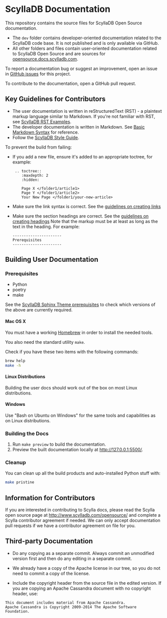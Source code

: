 # ScyllaDB Documentation

This repository contains the source files for ScyllaDB Open Source documentation.

- The `dev` folder contains developer-oriented documentation related to the ScyllaDB code base. It is not published and is only available via GitHub.
- All other folders and files contain user-oriented documentation related to ScyllaDB Open Source and are sources for [opensource.docs.scylladb.com](https://opensource.docs.scylladb.com/).

To report a documentation bug or suggest an improvement, open an issue in [GitHub issues](https://github.com/scylladb/scylla/issues) for this project.

To contribute to the documentation, open a GitHub pull request.

## Key Guidelines for Contributors

- The user documentation is written in reStructuredText (RST) - a plaintext markup language similar to Markdown. If you're not familiar with RST, see [ScyllaDB RST Examples](https://sphinx-theme.scylladb.com/stable/examples/index.html).
- The developer documentation is written in Markdown. See [Basic Markdown Syntax](https://www.markdownguide.org/basic-syntax/) for reference.
- Follow the [ScyllaDB Style Guide](https://docs.google.com/document/d/1lyHp1MKdyj0Hh3NprNFvEczA4dFSZIFoukGUvFJb9yE/edit?usp=sharing).

To prevent the build from failing:

- If you add a new file, ensure it's added to an appropriate toctree, for example:

  ```
   .. toctree::
      :maxdepth: 2
      :hidden:

      Page X </folder1/article1>
      Page Y </folder1/article2>
      Your New Page </folder1/your-new-article>
  ```
- Make sure the link syntax is correct. See the [guidelines on creating links](https://sphinx-theme.scylladb.com/stable/examples/links.html)
- Make sure the section headings are correct. See the [guidelines on creating headings](https://sphinx-theme.scylladb.com/stable/examples/headings.html)
  Note that the markup must be at least as long as the text in the heading. For example:

  ```
  ----------------------
  Prerequisites
  ----------------------
  ```

## Building User Documentation

### Prerequisites

* Python
* poetry
* make

See the [ScyllaDB Sphinx Theme prerequisites](https://sphinx-theme.scylladb.com/stable/getting-started/installation.html#prerequisites) to check which versions of the above are currently required.

#### Mac OS X

You must have a working [Homebrew](http://brew.sh/) in order to install the needed tools.

You also need the standard utility `make`.

Check if you have these two items with the following commands:

```sh
brew help
make -h
```

#### Linux Distributions

Building the user docs should work out of the box  on most Linux distributions.

#### Windows

Use "Bash on Ubuntu on Windows" for the same tools and capabilities as on Linux distributions.

### Building the Docs 

1. Run `make preview` to build the documentation.
1. Preview the built documentation locally at http://127.0.0.1:5500/.

### Cleanup

You can clean up all the build products and auto-installed Python stuff with:

```sh
make pristine
```

## Information for Contributors

If you are interested in contributing to Scylla
docs, please read the Scylla open source page at
http://www.scylladb.com/opensource/ and complete
a Scylla contributor agreement if needed.  We can
only accept documentation pull requests if we have
a contributor agreement on file for you.


## Third-party Documentation

 * Do any copying as a separate commit.  Always commit an unmodified version first and then do any editing in a separate commit.

 * We already have a copy of the Apache license in our tree, so you do not need to commit a copy of the license.

 * Include the copyright header from the source file in the edited version.  If you are copying an Apache Cassandra document with no copyright header, use:

```
This document includes material from Apache Cassandra.
Apache Cassandra is Copyright 2009-2014 The Apache Software Foundation.
```
